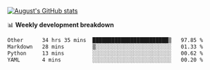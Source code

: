 
[![August's GitHub stats](https://github-readme-stats.vercel.app/api?username=zou-weidong&show_icons=true&theme=radical)](https://github.com/zou-weidong)


📊 **Weekly development breakdown**
<!--START_SECTION:waka-->

```txt
Other      34 hrs 35 mins  ████████████████████████▒   97.85 %
Markdown   28 mins         ▒░░░░░░░░░░░░░░░░░░░░░░░░   01.33 %
Python     13 mins         ░░░░░░░░░░░░░░░░░░░░░░░░░   00.62 %
YAML       4 mins          ░░░░░░░░░░░░░░░░░░░░░░░░░   00.20 %
```

<!--END_SECTION:waka-->
